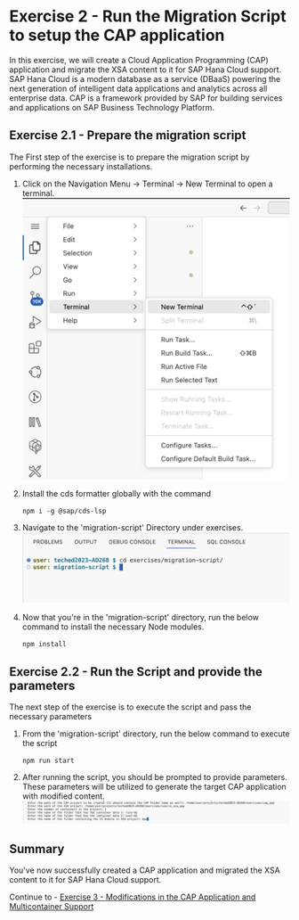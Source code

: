 # Exercise 2 - Run the Migration Script to setup the CAP application

In this exercise, we will create a Cloud Application Programming (CAP) application and migrate the XSA content to it for SAP Hana Cloud support. 
SAP Hana Cloud is a modern database as a service (DBaaS) powering the next generation of intelligent data applications and analytics across all enterprise data.
CAP is a framework provided by SAP for building services and applications on SAP Business Technology Platform.

## Exercise 2.1 - Prepare the migration script

The First step of the exercise is to prepare the migration script by performing the necessary installations.

1. Click on the Navigation Menu -> Terminal -> New Terminal to open a terminal.
<br>![](/exercises/ex2/images/Terminal.png)

2. Install the cds formatter globally with the command
   ```
   npm i -g @sap/cds-lsp
   ```

3. Navigate to the 'migration-script' Directory under exercises.
<br>![](/exercises/ex2/images/migration.png)

4. Now that you're in the 'migration-script' directory, run the below command to install the necessary Node modules.
   ```
   npm install
   ```

## Exercise 2.2 - Run the Script and provide the parameters

The next step of the exercise is to execute the script and pass the necessary parameters

1. From the 'migration-script' directory, run the below command to execute the script
   ```
   npm run start
   ```

2. After running the script, you should be prompted to provide parameters. These parameters will be utilized to generate the target CAP application with modified content.
<br>![](/exercises/ex2/images/parameters.png)

## Summary

You've now successfully created a CAP application and migrated the XSA content to it for SAP Hana Cloud support. 

Continue to - [Exercise 3 - Modifications in the CAP Application and Multicontainer Support](../ex3/README.md)

